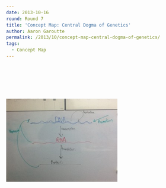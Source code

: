 ```yaml
---
date: 2013-10-16
round: Round 7
title: 'Concept Map: Central Dogma of Genetics'
author: Aaron Garoutte
permalink: /2013/10/concept-map-central-dogma-of-genetics/
tags:
  - Concept Map
---
```

&nbsp;

&nbsp;

&nbsp;

[<img class="alignnone size-medium wp-image-4783" alt="concept_map" src="/uploads/2013/10/concept_map-e1381960837685-300x225.jpg" width="300" height="225" />][1]

 [1]: /uploads/2013/10/concept_map-e1381960837685.jpg
